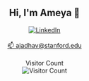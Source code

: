 <!--
**akjadhav/akjadhav** is a ✨ _special_ ✨ repository because its `README.md` (this file) appears on your GitHub profile.

Here are some ideas to get you started:

- 🔭 I’m currently working on ...
- 🌱 I’m currently learning ...
- 👯 I’m looking to collaborate on ...
- 🤔 I’m looking for help with ...
- 💬 Ask me about ...
- 📫 How to reach me: ...
- 😄 Pronouns: ...
- ⚡ Fun fact: ...
-->



<div align="center">
    <!-- Profile Introduction -->
    <h2>Hi, I'm Ameya 👋</h2>
    <!-- Social Links -->
    <a href="https://www.linkedin.com/in/ameyajadhav" target="_blank">
      <img alt="LinkedIn" src="https://img.shields.io/badge/LinkedIn-blue?style=for-the-badge&logo=linkedin&labelColor=blue">
    </a>
    <br><br>
    <!-- Contact Information -->
    <a href="mailto:ajadhav@stanford.edu" target="_blank">
      📫 ajadhav@stanford.edu
    </a>
    <br><br>
    <!-- Visitor Counter -->
    <div> 
        Visitor Count<br>
        <img alt="Visitor Count" src="https://profile-counter.glitch.me/akjadhav/count.svg" />
    </div>
</div>



<!--   <a href="https://github.com/akjadhav">
    <img alt="GitHub Stats" src="https://github-readme-stats.vercel.app/api?username=akjadhav&show_icons=true&count_private=true&include_all_commits=true&theme=graywhite" />
</a>
   -->

<!--- ![Most Used Languages](https://github-readme-stats.vercel.app/api/top-langs/?username=akjadhav&langs_count=4) 
 <a href=#><img src="contributions.svg"></a>


[![GitHub Trends SVG](https://api.githubtrends.io/user/svg/akjadhav/langs?time_range=one_year&include_private=True&loc_metric=changed&theme=dark)](https://githubtrends.io)
-->
